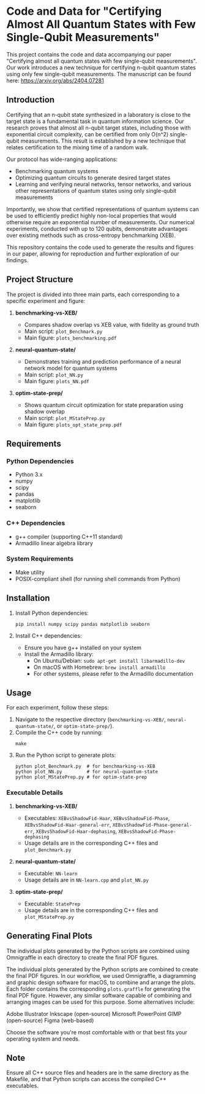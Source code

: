 # Code and Data for "Certifying Almost All Quantum States with Few Single-Qubit Measurements"

This project contains the code and data accompanying our paper "Certifying almost all quantum states with few single-qubit measurements". Our work introduces a new technique for certifying n-qubit quantum states using only few single-qubit measurements. The manuscript can be found here: https://arxiv.org/abs/2404.07281

## Introduction

Certifying that an n-qubit state synthesized in a laboratory is close to the target state is a fundamental task in quantum information science. Our research proves that almost all n-qubit target states, including those with exponential circuit complexity, can be certified from only O(n^2) single-qubit measurements. This result is established by a new technique that relates certification to the mixing time of a random walk.

Our protocol has wide-ranging applications:
- Benchmarking quantum systems
- Optimizing quantum circuits to generate desired target states
- Learning and verifying neural networks, tensor networks, and various other representations of quantum states using only single-qubit measurements

Importantly, we show that certified representations of quantum systems can be used to efficiently predict highly non-local properties that would otherwise require an exponential number of measurements. Our numerical experiments, conducted with up to 120 qubits, demonstrate advantages over existing methods such as cross-entropy benchmarking (XEB).

This repository contains the code used to generate the results and figures in our paper, allowing for reproduction and further exploration of our findings.

## Project Structure

The project is divided into three main parts, each corresponding to a specific experiment and figure:

1. **benchmarking-vs-XEB/**
   - Compares shadow overlap vs XEB value, with fidelity as ground truth
   - Main script: `plot_Benchmark.py`
   - Main figure: `plots_benchmarking.pdf`

2. **neural-quantum-state/**
   - Demonstrates training and prediction performance of a neural network model for quantum systems
   - Main script: `plot_NN.py`
   - Main figure: `plots_NN.pdf`

3. **optim-state-prep/**
   - Shows quantum circuit optimization for state preparation using shadow overlap
   - Main script: `plot_MStatePrep.py`
   - Main figure: `plots_opt_state_prep.pdf`

## Requirements

### Python Dependencies
- Python 3.x
- numpy
- scipy
- pandas
- matplotlib
- seaborn

### C++ Dependencies
- g++ compiler (supporting C++11 standard)
- Armadillo linear algebra library

### System Requirements
- Make utility
- POSIX-compliant shell (for running shell commands from Python)

## Installation

1. Install Python dependencies:
   ```
   pip install numpy scipy pandas matplotlib seaborn
   ```

2. Install C++ dependencies:
   - Ensure you have g++ installed on your system
   - Install the Armadillo library:
     - On Ubuntu/Debian: `sudo apt-get install libarmadillo-dev`
     - On macOS with Homebrew: `brew install armadillo`
     - For other systems, please refer to the Armadillo documentation

## Usage

For each experiment, follow these steps:

1. Navigate to the respective directory (`benchmarking-vs-XEB/`, `neural-quantum-state/`, or `optim-state-prep/`).
2. Compile the C++ code by running:
   ```
   make
   ```
3. Run the Python script to generate plots:
   ```
   python plot_Benchmark.py  # for benchmarking-vs-XEB
   python plot_NN.py         # for neural-quantum-state
   python plot_MStatePrep.py # for optim-state-prep
   ```

### Executable Details

1. **benchmarking-vs-XEB/**
   - Executables: `XEBvsShadowFid-Haar`, `XEBvsShadowFid-Phase`, `XEBvsShadowFid-Haar-general-err`, `XEBvsShadowFid-Phase-general-err`, `XEBvsShadowFid-Haar-dephasing`, `XEBvsShadowFid-Phase-dephasing`
   - Usage details are in the corresponding C++ files and `plot_Benchmark.py`

2. **neural-quantum-state/**
   - Executable: `NN-learn`
   - Usage details are in `NN-learn.cpp` and `plot_NN.py`

3. **optim-state-prep/**
   - Executable: `StatePrep`
   - Usage details are in the corresponding C++ files and `plot_MStatePrep.py`

## Generating Final Plots

The individual plots generated by the Python scripts are combined using Omnigraffle in each directory to create the final PDF figures.

The individual plots generated by the Python scripts are combined to create the final PDF figures. In our workflow, we used Omnigraffle, a diagramming and graphic design software for macOS, to combine and arrange the plots. Each folder contains the corresponding `plots.graffle` for generating the final PDF figure. However, any similar software capable of combining and arranging images can be used for this purpose. Some alternatives include:

Adobe Illustrator
Inkscape (open-source)
Microsoft PowerPoint
GIMP (open-source)
Figma (web-based)

Choose the software you're most comfortable with or that best fits your operating system and needs.

## Note

Ensure all C++ source files and headers are in the same directory as the Makefile, and that Python scripts can access the compiled C++ executables.
